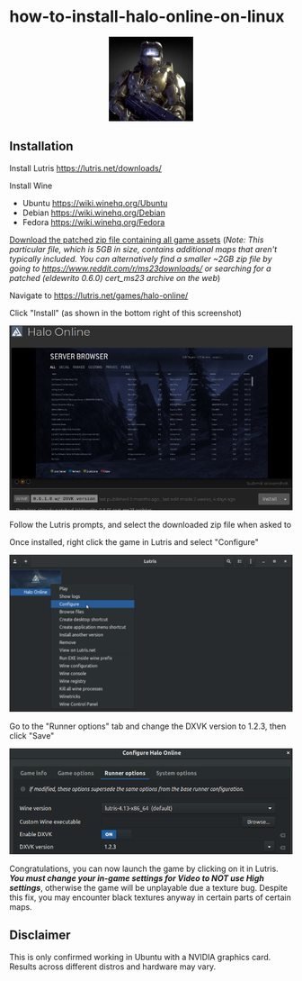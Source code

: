 # how-to-install-halo-online-on-linux

<p align="center">
  <img src="https://raw.githubusercontent.com/milan102/how-to-install-halo-online-on-linux/master/images/halo-3-master-chief-150x150.jpg" height="150" width="150">
</p>

## Installation
Install Lutris https://lutris.net/downloads/

Install Wine
- Ubuntu https://wiki.winehq.org/Ubuntu
- Debian https://wiki.winehq.org/Debian
- Fedora https://wiki.winehq.org/Fedora

[Download the patched zip file containing all game assets](https://mega.nz/#!hhsjhArS!aT7nzB4Ot_DjLwvNs-V7E6UFjFt8CdRFPCsYjFmWRYg)
(*Note: This particular file, which is 5GB in size, contains additional maps that aren't typically included. You can alternatively find a smaller ~2GB zip file by going to https://www.reddit.com/r/ms23downloads/ or searching for a patched (eldewrito 0.6.0) cert_ms23 archive on the web*)

Navigate to https://lutris.net/games/halo-online/

Click "Install" (as shown in the bottom right of this screenshot)

<p align="center">
  <img src="https://raw.githubusercontent.com/milan102/how-to-install-halo-online-on-linux/master/images/screenshot1.png">
</p>

Follow the Lutris prompts, and select the downloaded zip file when asked to

Once installed, right click the game in Lutris and select "Configure"

<p align="center">
  <img src="https://raw.githubusercontent.com/milan102/how-to-install-halo-online-on-linux/master/images/screenshot2.png">
</p>

Go to the "Runner options" tab and change the DXVK version to 1.2.3, then click "Save"

<p align="center">
  <img src="https://raw.githubusercontent.com/milan102/how-to-install-halo-online-on-linux/master/images/screenshot3.png">
</p>

Congratulations, you can now launch the game by clicking on it in Lutris. ***You must change your in-game settings for Video to NOT use High settings***, otherwise the game will be unplayable due a texture bug. Despite this fix, you may encounter black textures anyway in certain parts of certain maps. 


## Disclaimer
This is only confirmed working in Ubuntu with a NVIDIA graphics card. Results across different distros and hardware may vary.
